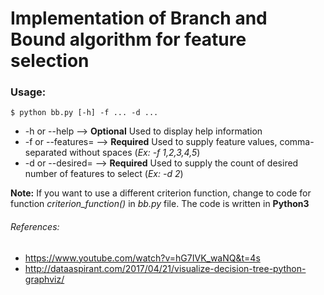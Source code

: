 # Implementation of Branch and Bound algorithm for feature selection

### Usage:
```
$ python bb.py [-h] -f ... -d ...
```
* -h or --help --> __Optional__ Used to display help information
* -f or --features= --> __Required__ Used to supply feature values, comma-separated without spaces (_Ex: -f 1,2,3,4,5_)
* -d or --desired= --> __Required__ Used to supply the count of desired number of features to select (_Ex: -d 2_)

__Note:__ If you want to use a different criterion function, change to code for function _criterion_function()_ in _bb.py_ file. The code is written in __Python3__

###### References:
* https://www.youtube.com/watch?v=hG7IVK_waNQ&t=4s
* http://dataaspirant.com/2017/04/21/visualize-decision-tree-python-graphviz/
